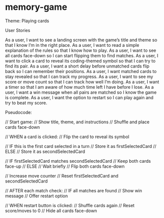 # memory-game
Theme: Playing cards

User Stories 

As a user, I want to see a landing screen with the game’s title and theme so that I know I’m in the right place.
As a user, I want to read a simple explanation of the rules so that I know how to play.
As a user, I want to see all cards face-down so I can start flipping them to find matches.
As a user, I want to click a card to reveal its coding-themed symbol so that I can try to find its pair.
As a user, I want a short delay before unmatched cards flip back so I can remember their positions.
As a user, I want matched cards to stay revealed so that I can track my progress.
As a user, I want to see my score or move count so that I can track how well I’m doing.
As a user, I want a timer so that I am aware of how much time left I have before I lose. 
As a user, I want a win message when all pairs are matched so I know the game is complete.
As a user, I want the option to restart so I can play again and try to beat my score.

Pseudocode: 

// Start game:
// Show title, theme, and instructions
// Shuffle and place cards face-down

// WHEN a card is clicked:
    // Flip the card to reveal its symbol

  // IF this is the first card selected in a turn
        // Store it as firstSelectedCard
    // ELSE
        // Store it as secondSelectedCard

  // IF firstSelectedCard matches secondSelectedCard
            // Keep both cards face-up
        // ELSE
            // Wait briefly
            // Flip both cards face-down

  // Increase move counter
 // Reset firstSelectedCard and secondSelectedCard

// AFTER each match check:
    // IF all matches are found
        // Show win message
        // Offer restart option

// WHEN restart button is clicked:
    // Shuffle cards again
    // Reset score/moves to 0
    // Hide all cards face-down
